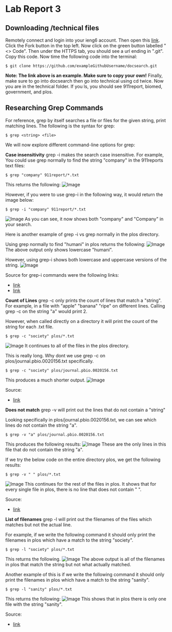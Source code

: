 # Lab Report 3
## Downloading /technical files
Remotely connect and login into your ieng6 account. Then open this [link](https://github.com/ucsd-cse15l-s23/docsearch). Click the Fork button in the top left. Now click on the green button labelled "<> Code". Then under the HTTPS tab, you should see a url ending in ".git". Copy this code. Now time the following code into the terminal:
```
$ git clone https://github.com/exampleGithubUsername/docsearch.git
```
**Note: The link above is an example. Make sure to copy your own!**
Finally, make sure to go into docsearch then go into technical using cd twice. Now you are in the technical folder. If you ls, you should see 911report, biomed, government, and plos. 


## Researching Grep Commands
For reference, grep by itself searches a file or files for the given string, print matching lines. The following is the syntax for grep:
```
$ grep <string> <file>
```
We will now explore different command-line options for grep:

**Case insensitivity**
grep -i makes the search case insensitive. 
For example, You could use grep normally to find the string "company" in the 911reports text files:
```
$ grep "company" 911report/*.txt
```
This returns the following:
![Image](https://user-images.githubusercontent.com/126924884/236640361-f84e4654-3be5-494a-9272-2c516021722c.png)

However, if you were to use grep-i in the following way, it would return the image below:
```
$ grep -i "company" 911report/*.txt
```
![Image](https://user-images.githubusercontent.com/126924884/236640506-a5cb6eff-0b73-492c-969e-b9becf07ed2a.png)
As you can see, it now shows both "company" and "Company" in your search.

Here is another example of grep -i vs grep normally in the plos directory. 

Using grep normally to find "humani" in plos returns the following:
![Image](https://user-images.githubusercontent.com/126924884/236640752-22a7de0f-62c1-4656-a1c9-6551e9eb10e2.png)
The above output only shows lowercase "humani".

However, using grep-i shows both lowercase and uppercase versions of the string.
![Image](https://user-images.githubusercontent.com/126924884/236640867-5b95f3ec-0e5c-46c9-be23-6f626356cb7e.png)

Source for grep-i commands were the following links:
* [link](https://en.wikibooks.org/wiki/Grep)
* [link](https://www.youtube.com/watch?v=4r5OdrtlVFU)

**Count of Lines**
grep -c only prints the count of lines that match a "string". For example, in a file with "apple" "banana" "ripe" on different lines. Calling grep -c on the string "a" would print 2. 

However, when called directly on a directory it will print the count of the string for each .txt file.
```
$ grep -c "society" plos/*.txt
```
![Image](https://user-images.githubusercontent.com/126924884/236641283-fc55737f-d80a-42a0-90b7-1aae8d8034d5.png)
It continues to all of the files in the plos directory.  

This is really long. Why dont we use grep -c on plos/journal.pbio.0020156.txt specifically. 
```
$ grep -c "society" plos/journal.pbio.0020156.txt
```
This produces a much shorter output. 
![Image](https://user-images.githubusercontent.com/126924884/236641459-e1f34bba-f364-4f8c-b743-31a9a3701713.png)

Source:
* [link](https://www.geeksforgeeks.org/grep-command-in-unixlinux/)


**Does not match**
grep -v will print out the lines that do not contain a "string"

Looking specifically in plos/journal.pbio.0020156.txt, we can see which lines do not contain the string "a". 
```
$ grep -v "a" plos/journal.pbio.0020156.txt
```
This produces the following results:
![Image](https://user-images.githubusercontent.com/126924884/236641630-84113734-d256-41fa-9729-dfe62e7bfe71.png)
These are the only lines in this file that do not contain the string "a". 

If we try the below code on the entire directory plos, we get the following results:
```
$ grep -v " " plos/*.txt
```
![Image](https://user-images.githubusercontent.com/126924884/236641730-f744a726-593f-4a3c-a05e-b6bb334e6f3d.png)
This continues for the rest of the files in plos. 
It shows that for every single file in plos, there is no line that does not contain " ". 

Source:
* [link](https://www.geeksforgeeks.org/grep-command-in-unixlinux/)

**List of filenames**
grep -l will print out the filenames of the files which matches but not the actual line.

For example, if we write the following command it should only print the filenames in plos which have a match to the string "society".
```
$ grep -l "society" plos/*.txt
```
This returns the following.
![Image](https://user-images.githubusercontent.com/126924884/236641956-f3859f7c-68b4-40a0-b127-fd8be0637388.png)
The above output is all of the filenames in plos that match the string but not what actually matched. 

Another example of this is if we write the following command it should only print the filenames in plos which have a match to the string "sanity".
```
$ grep -l "sanity" plos/*.txt
```

This returns the following:
![Image](https://user-images.githubusercontent.com/126924884/236642171-e4947017-4501-491b-a7f4-4b6b4f634678.png)
This shows that in plos there is only one file with the string "sanity". 

Source:
* [link](https://www.geeksforgeeks.org/grep-command-in-unixlinux/)


